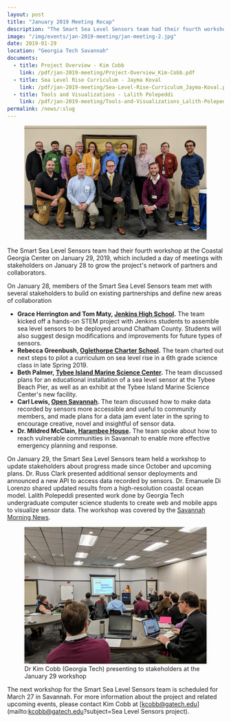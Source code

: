 ```yaml
---
layout: post
title: "January 2019 Meeting Recap"
description: "The Smart Sea Level Sensors team had their fourth workshop at the Coastal Georgia Center on January 29, 2019, which included a day of meetings with stakeholders on January 28 to grow the project's network of partners and collaborators."
image: "/img/events/jan-2019-meeting/jan-meeting-2.jpg"
date: 2019-01-29
location: "Georgia Tech Savannah"
documents:
  - title: Project Overview - Kim Cobb
    link: /pdf/jan-2019-meeting/Project-Overview_Kim-Cobb.pdf
  - title: Sea Level Rise Curriculum - Jayma Koval
    link: /pdf/jan-2019-meeting/Sea-Level-Rise-Curriculum_Jayma-Koval.pdf
  - title: Tools and Visualizations - Lalith Polepeddi
    link: /pdf/jan-2019-meeting/Tools-and-Visualizations_Lalith-Polepeddi.pdf
permalink: /news/:slug
---
```


<figure class="figure">
  <img class="img-fluid" src="/img/events/jan-2019-meeting/jan-meeting-2.jpg" alt="Participants of the Jan 29 meeting in Savannah, GA">
</figure>

The Smart Sea Level Sensors team had their fourth workshop at the Coastal Georgia Center on January 29, 2019, which included a day of meetings with stakeholders on January 28 to grow the project's network of partners and collaborators.

On January 28, members of the Smart Sea Level Sensors team met with several stakeholders to build on existing partnerships and define new areas of collaboration
* **Grace Herrington and Tom Maty, [Jenkins High School](https://en.wikipedia.org/wiki/Jenkins_High_School).** The team kicked off a hands-on STEM project with Jenkins students to assemble sea level sensors to be deployed around Chatham County. Students will also suggest design modifications and improvements for future types of sensors.
* **Rebecca Greenbush, [Oglethorpe Charter School](http://www.oglethorpecharter.org/).** The team charted out next steps to pilot a curriculum on sea level rise in a 6th grade science class in late Spring 2019.
* **Beth Palmer, [Tybee Island Marine Science Center](https://www.tybeemarinescience.org/).** The team discussed plans for an educational installation of a sea level sensor at the Tybee Beach Pier, as well as an exhibit at the Tybee Island Marine Science Center's new facility.
* **Carl Lewis, [Open Savannah](https://opensavannah.org/).** The team discussed how to make data recorded by sensors more accessible and useful to community members, and made plans for a data jam event later in the spring to encourage creative, novel and insightful of sensor data.
* **Dr. Mildred McClain, [Harambee House](https://www.theharambeehouse.net/).** The team spoke about how to reach vulnerable communities in Savannah to enable more effective emergency planning and response.

On January 29, the Smart Sea Level Sensors team held a workshop to update stakeholders about progress made since October and upcoming plans. Dr. Russ Clark presented additional sensor deployments and announced a new API to access data recorded by sensors. Dr. Emanuele Di Lorenzo shared updated results from a high-resolution coastal ocean model. Lalith Polepeddi presented work done by Georgia Tech undergraduate computer science students to create web and mobile apps to visualize sensor data. The workshop was covered by the [Savannah Morning News](https://www.savannahnow.com/news/20190130/chatham-county-sea-level-sensor-project-seeks-input).

<figure class="figure">
  <img class="img-fluid" src="/img/events/jan-2019-meeting/jan-meeting-1.jpg" alt="Participants of the Jan 29 meeting in Savannah, GA">
  <figcaption class="figure-caption">Dr Kim Cobb (Georgia Tech) presenting to stakeholders at the January 29 workshop</figcaption>
</figure>

The next workshop for the Smart Sea Level Sensors team is scheduled for March 27 in Savannah. For more information about the project and related upcoming events, please contact  Kim Cobb at [kcobb@gatech.edu](mailto:kcobb@gatech.edu?subject=Sea Level Sensors project).
